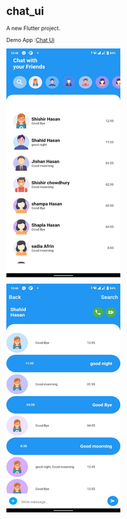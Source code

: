 # chat_ui

A new Flutter project.

Demo App :<a href="https://drive.google.com/file/d/1buUXDIfuWQrY32mPOMLBU3GdlFlFAiUX/view?usp=share_link">Chat Ui</a> 
 
 
 <img src="https://github.com/Sadiaafrinnury/Screensort/blob/main/Chat%201.jpg" alt="" width="300" height="600"><br>
 
 
 <img src="https://github.com/Sadiaafrinnury/Screensort/blob/main/Chat%202.jpg?raw=true" alt="" width="300" height="600">
